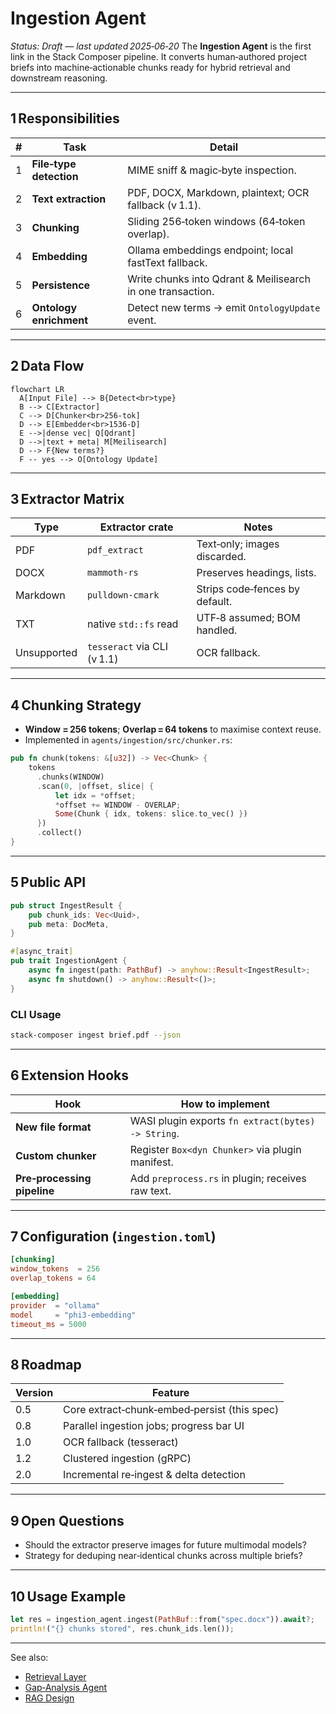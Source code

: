 # Ingestion Agent

_Status: Draft — last updated 2025‑06‑20_
The **Ingestion Agent** is the first link in the Stack Composer pipeline. It
converts human‑authored project briefs into machine‑actionable chunks ready for
hybrid retrieval and downstream reasoning.

---

## 1 Responsibilities

| #   | Task                    | Detail                                                     |
| --- | ----------------------- | ---------------------------------------------------------- |
| 1   | **File‑type detection** | MIME sniff & magic‑byte inspection.                        |
| 2   | **Text extraction**     | PDF, DOCX, Markdown, plaintext; OCR fallback (v 1.1).      |
| 3   | **Chunking**            | Sliding 256‑token windows (64‑token overlap).              |
| 4   | **Embedding**           | Ollama embeddings endpoint; local fastText fallback.       |
| 5   | **Persistence**         | Write chunks into Qdrant & Meilisearch in one transaction. |
| 6   | **Ontology enrichment** | Detect new terms → emit `OntologyUpdate` event.            |

---

## 2 Data Flow

```mermaid
flowchart LR
  A[Input File] --> B{Detect<br>type}
  B --> C[Extractor]
  C --> D[Chunker<br>256‑tok]
  D --> E[Embedder<br>1536‑D]
  E -->|dense vec| Q[Qdrant]
  D -->|text + meta| M[Meilisearch]
  D --> F{New terms?}
  F -- yes --> O[Ontology Update]
```

---

## 3 Extractor Matrix

| Type        | Extractor crate             | Notes                          |
| ----------- | --------------------------- | ------------------------------ |
| PDF         | `pdf_extract`               | Text‑only; images discarded.   |
| DOCX        | `mammoth-rs`                | Preserves headings, lists.     |
| Markdown    | `pulldown-cmark`            | Strips code‑fences by default. |
| TXT         | native `std::fs` read       | UTF‑8 assumed; BOM handled.    |
| Unsupported | `tesseract` via CLI (v 1.1) | OCR fallback.                  |

---

## 4 Chunking Strategy

- **Window = 256 tokens**; **Overlap = 64 tokens** to maximise context reuse.
- Implemented in `agents/ingestion/src/chunker.rs`:

```rust
pub fn chunk(tokens: &[u32]) -> Vec<Chunk> {
    tokens
      .chunks(WINDOW)
      .scan(0, |offset, slice| {
          let idx = *offset;
          *offset += WINDOW - OVERLAP;
          Some(Chunk { idx, tokens: slice.to_vec() })
      })
      .collect()
}
```

---

## 5 Public API

```rust
pub struct IngestResult {
    pub chunk_ids: Vec<Uuid>,
    pub meta: DocMeta,
}

#[async_trait]
pub trait IngestionAgent {
    async fn ingest(path: PathBuf) -> anyhow::Result<IngestResult>;
    async fn shutdown() -> anyhow::Result<()>;
}
```

### CLI Usage

```bash
stack-composer ingest brief.pdf --json
```

---

## 6 Extension Hooks

| Hook                        | How to implement                                   |
| --------------------------- | -------------------------------------------------- |
| **New file format**         | WASI plugin exports `fn extract(bytes) -> String`. |
| **Custom chunker**          | Register `Box<dyn Chunker>` via plugin manifest.   |
| **Pre‑processing pipeline** | Add `preprocess.rs` in plugin; receives raw text.  |

---

## 7 Configuration (`ingestion.toml`)

```toml
[chunking]
window_tokens  = 256
overlap_tokens = 64

[embedding]
provider  = "ollama"
model     = "phi3-embedding"
timeout_ms = 5000
```

---

## 8 Roadmap

| Version | Feature                                      |
| ------- | -------------------------------------------- |
| 0.5     | Core extract‑chunk‑embed‑persist (this spec) |
| 0.8     | Parallel ingestion jobs; progress bar UI     |
| 1.0     | OCR fallback (tesseract)                     |
| 1.2     | Clustered ingestion (gRPC)                   |
| 2.0     | Incremental re‑ingest & delta detection      |

---

## 9 Open Questions

- Should the extractor preserve images for future multimodal models?
- Strategy for deduping near‑identical chunks across multiple briefs?

---

## 10 Usage Example

```rust
let res = ingestion_agent.ingest(PathBuf::from("spec.docx")).await?;
println!("{} chunks stored", res.chunk_ids.len());
```

---

See also:

- [Retrieval Layer](retrieval-layer.md)
- [Gap‑Analysis Agent](gap-agent.md)
- [RAG Design](../ai-sub-system-docs/rag-design.md)
